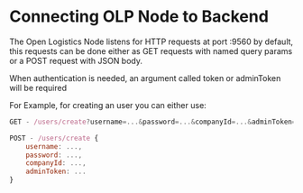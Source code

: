 # Connecting OLP Node to Backend

The Open Logistics Node listens for HTTP requests at port :9560 by default, this requests can be done either as GET requests with named query params or a POST request with JSON body.



When authentication is needed, an argument called token or adminToken will be required



For Example, for creating an user you can either use:

```javascript
GET - /users/create?username=...&password=...&companyId=...&adminToken=...

POST - /users/create {
    username: ...,
    password: ...,
    companyId: ...,
    adminToken: ...
}
```
